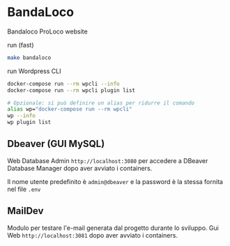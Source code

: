 # BandaLoco
Bandaloco ProLoco website

run (fast)
```bash
make bandaloco
```

run Wordpress CLI
```bash
docker-compose run --rm wpcli --info
docker-compose run --rm wpcli plugin list

# Opzionale: si può definire un alias per ridurre il comando
alias wp="docker-compose run --rm wpcli"
wp --info
wp plugin list
```
## Dbeaver (GUI MySQL)
Web Database Admin `http://localhost:3080` per accedere a DBeaver Database Manager dopo aver avviato i containers. 

Il nome utente predefinito è `admin@dbeaver` e la password è la stessa fornita nel file `.env`
## MailDev
Modulo per testare l'e-mail generata dal progetto durante lo sviluppo. Gui Web `http://localhost:3081` dopo aver avviato i containers. 